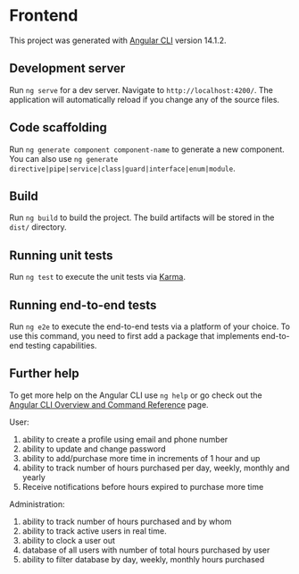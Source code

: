 # Frontend

This project was generated with [Angular CLI](https://github.com/angular/angular-cli) version 14.1.2.

## Development server

Run `ng serve` for a dev server. Navigate to `http://localhost:4200/`. The application will automatically reload if you change any of the source files.

## Code scaffolding

Run `ng generate component component-name` to generate a new component. You can also use `ng generate directive|pipe|service|class|guard|interface|enum|module`.

## Build

Run `ng build` to build the project. The build artifacts will be stored in the `dist/` directory.

## Running unit tests

Run `ng test` to execute the unit tests via [Karma](https://karma-runner.github.io).

## Running end-to-end tests

Run `ng e2e` to execute the end-to-end tests via a platform of your choice. To use this command, you need to first add a package that implements end-to-end testing capabilities.

## Further help

To get more help on the Angular CLI use `ng help` or go check out the [Angular CLI Overview and Command Reference](https://angular.io/cli) page.

User:

1. ability to create a profile using email and phone number
2. ability to update and change password
3. ability to add/purchase more time in increments of 1 hour and up
4. ability to track number of hours purchased per day, weekly, monthly and yearly
5. Receive notifications before hours expired to purchase more time

Administration:

1. ability to track number of hours purchased and by whom
2. ability to track active users in real time.
3. ability to clock a user out
4. database of all users with number of total hours purchased by user
5. ability to filter database by day, weekly, monthly hours purchased
